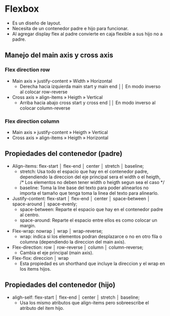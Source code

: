# Flexbox
- Es un diseño de layout.
- Necesita de un contenedor padre e hijo para funcionar.
- Al agregar display flex al padre convierte en caja flexible a sus hijo no a padre.
## Manejo del main axis y cross axis
### Flex direction row
- Main axis »  justify-content » Width » Horizontal
  - Derecha hacia izquierda main start y main end ││ En modo inverso al colocar row-reverse
- Cross axis »  align-items » Heigth » Vertical
  - Arriba hacia abajo cross start y cross end ││ En modo inverso al colocar column-reverse
### Flex direction column
- Main axis »  justify-content » Heigth » Vertical
- Cross axis »  align-items » Heigth » Horizontal
## Propiedades del contenedor (padre)
- Align-items: flex-start │ flex-end │ center │ stretch │ baseline;
  - stretch: Usa todo el espacio que hay en el contenedor padre, dependiendo la direccion del eje principal sera el width o el heigth, /* Los elementos no deben tener width o heigth segun sea el caso */
  - baseline: Toma la line base del texto para poder alinearlos no importa el tamaño que tenga toma la linea del texto para alinearlo.
- Justify-content: flex-start │ flex-end │ center │ space-between │ space-around │ space-evenly;
  - space-between: Reparte el espacio que hay en el contenedor padre al centro.
  - space-around: Reparte el espacio entre ellos es como colocar un margin.
- Flex-wrap: nowrap │ wrap │ wrap-reverse;
  - wrap: indica si los elementos podran desplazarce o no en otro fila o columna (dependiendo la direccion del main axis).
- Flex-direction: row │ row-reverse │ column │ column-reverse;
  - Cambia el eje principal (main axis).
- Flex-flox: direccion │ wrap
  - Esta propiedad es un shorthand que incluye la direccion y el wrap en los items hijos.
## Propiedades del contenedor (hijo)
- aligh-self: flex-start │ flex-end │ center │ stretch │ baseline;
  - Usa los mismo atributos que align-items pero sobreescribe el atributo del item hijo.  
